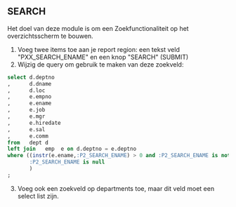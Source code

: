 ## SEARCH
Het doel van deze module is om een Zoekfunctionaliteit op het overzichtsscherm te bouwen.</br>
1. Voeg twee items toe aan je report region: een tekst veld "PXX_SEARCH_ENAME" en een knop "SEARCH" (SUBMIT)
2. Wijzig de query om gebruik te maken van deze zoekveld:
```SQL
select d.deptno
,      d.dname
,      d.loc
,      e.empno
,      e.ename
,      e.job
,      e.mgr
,      e.hiredate
,      e.sal
,      e.comm
from   dept d
left join   emp  e on d.deptno = e.deptno
where ((instr(e.ename,:P2_SEARCH_ENAME) > 0 and :P2_SEARCH_ENAME is not null) or
       :P2_SEARCH_ENAME is null
       )
;
```
3. Voeg ook een zoekveld op departments toe, maar dit veld moet een select list zijn.